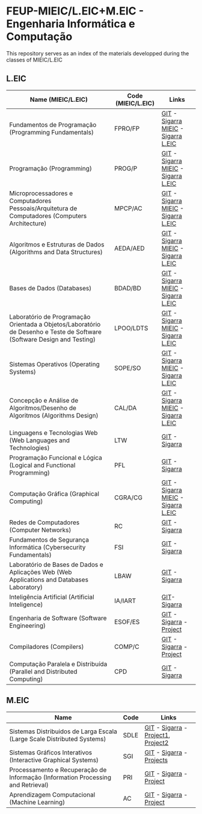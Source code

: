 # FEUP-MIEIC/L.EIC+M.EIC - Engenharia Informática e Computação

This repository serves as an index of the materials developped during the classes of MIEIC/L.EIC

## L.EIC

Name (MIEIC/L.EIC) | Code (MIEIC/L.EIC) | Links
-------------------|--------------------|-------
Fundamentos de Programação (Programming Fundamentals) | FPRO/FP | [GIT](https://github.com/marhcouto/FEUP-FPRO) - [Sigarra MIEIC](https://sigarra.up.pt/feup/pt/ucurr_geral.ficha_uc_view?pv_ocorrencia_id=459463) - [Sigarra L.EIC](https://sigarra.up.pt/feup/pt/ucurr_geral.ficha_uc_view?pv_ocorrencia_id=484382)
Programação (Programming) | PROG/P | [GIT](https://github.com/marhcouto/FEUP-PROG) - [Sigarra MIEIC](https://sigarra.up.pt/feup/pt/ucurr_geral.ficha_uc_view?pv_ocorrencia_id=459468) - [Sigarra L.EIC](https://sigarra.up.pt/feup/pt/ucurr_geral.ficha_uc_view?pv_ocorrencia_id=484382)
Microprocessadores e Computadores Pessoais/Arquitetura de Computadores (Computers Architecture) | MPCP/AC | [GIT](https://github.com/marhcouto/FEUP-MPCP) - [Sigarra MIEIC](https://sigarra.up.pt/feup/pt/ucurr_geral.ficha_uc_view?pv_ocorrencia_id=459469) - [Sigarra L.EIC](https://sigarra.up.pt/feup/pt/ucurr_geral.ficha_uc_view?pv_ocorrencia_id=484399)
Algoritmos e Estruturas de Dados (Algorithms and Data Structures) | AEDA/AED | [GIT](https://github.com/marhcouto/FEUP-AEDA) - [Sigarra MIEIC](https://sigarra.up.pt/feup/pt/ucurr_geral.ficha_uc_view?pv_ocorrencia_id=459471) - [Sigarra L.EIC](https://sigarra.up.pt/feup/pt/ucurr_geral.ficha_uc_view?pv_ocorrencia_id=484404)
Bases de Dados (Databases) | BDAD/BD | [GIT](https://github.com/marhcouto/FEUP-BDAD) - [Sigarra MIEIC](https://sigarra.up.pt/feup/pt/ucurr_geral.ficha_uc_view?pv_ocorrencia_id=459477) - [Sigarra L.EIC](https://sigarra.up.pt/feup/pt/ucurr_geral.ficha_uc_view?pv_ocorrencia_id=484405)
Laboratório de Programação Orientada a Objetos/Laboratório de Desenho e Teste de Software (Software Design and Testing) | LPOO/LDTS | [GIT](https://github.com/marhcouto/FEUP-LPOO) - [Sigarra MIEIC](https://sigarra.up.pt/feup/pt/ucurr_geral.ficha_uc_view?pv_ocorrencia_id=459480) - [Sigarra L.EIC](https://sigarra.up.pt/feup/pt/ucurr_geral.ficha_uc_view?pv_ocorrencia_id=484407)
Sistemas Operativos (Operating Systems) | SOPE/SO | [GIT](https://github.com/marhcouto/FEUP-SOPE) - [Sigarra MIEIC](https://sigarra.up.pt/feup/pt/ucurr_geral.ficha_uc_view?pv_ocorrencia_id=459478) - [Sigarra L.EIC](https://sigarra.up.pt/feup/pt/ucurr_geral.ficha_uc_view?pv_ocorrencia_id=459478)
Concepção e Análise de Algoritmos/Desenho de Algoritmos (Algorithms Design) | CAL/DA | [GIT](https://github.com/marhcouto/FEUP-CAL) - [Sigarra MIEIC](https://sigarra.up.pt/feup/pt/ucurr_geral.ficha_uc_view?pv_ocorrencia_id=459479) - [Sigarra L.EIC](https://sigarra.up.pt/feup/pt/ucurr_geral.ficha_uc_view?pv_ocorrencia_id=484424)
Linguagens e Tecnologias Web (Web Languages and Technologies) | LTW | [GIT](https://github.com/marhcouto/FEUP-LTW) - [Sigarra](https://sigarra.up.pt/feup/pt/ucurr_geral.ficha_uc_view?pv_ocorrencia_id=484427)
Programação Funcional e Lógica (Logical and Functional Programming) | PFL | [GIT](https://github.com/marhcouto/FEUP-PFL) - [Sigarra](https://sigarra.up.pt/feup/pt/ucurr_geral.ficha_uc_view?pv_ocorrencia_id=484434)
Computação Gráfica (Graphical Computing) | CGRA/CG | [GIT](https://github.com/marhcouto/FEUP-CGRA) - [Sigarra MIEIC](https://sigarra.up.pt/feup/pt/ucurr_geral.ficha_uc_view?pv_ocorrencia_id=459476) - [Sigarra L.EIC](https://sigarra.up.pt/feup/pt/ucurr_geral.ficha_uc_view?pv_ocorrencia_id=484380)
Redes de Computadores (Computer Networks) | RC | [GIT](https://github.com/marhcouto/FEUP-RC) - [Sigarra](https://sigarra.up.pt/feup/pt/ucurr_geral.ficha_uc_view?pv_ocorrencia_id=484435)
Fundamentos de Segurança Informática (Cybersecurity Fundamentals) | FSI | [GIT](https://github.com/marhcouto/FEUP-FSI) - [Sigarra](https://sigarra.up.pt/feup/pt/ucurr_geral.ficha_uc_view?pv_ocorrencia_id=484431)
Laboratório de Bases de Dados e Aplicações Web (Web Applications and Databases Laboratory) | LBAW | [GIT](https://github.com/marhcouto/FEUP-LBAW) - [Sigarra](https://sigarra.up.pt/feup/pt/ucurr_geral.ficha_uc_view?pv_ocorrencia_id=484433)
Inteligência Artificial (Artificial Inteligence) | IA/IART | [GIT](https://github.com/marhcouto/FEUP-IA)- [Sigarra](https://sigarra.up.pt/feup/pt/ucurr_geral.ficha_uc_view?pv_ocorrencia_id=484442)
Engenharia de Software (Software Engineering) | ESOF/ES | [GIT](https://github.com/marhcouto/FEUP-L.EIC-M.EIC/tree/main/3_2/ESOF) - [Sigarra](https://sigarra.up.pt/feup/pt/ucurr_geral.ficha_uc_view?pv_ocorrencia_id=484425) - [Project](https://github.com/LEIC-ES-2021-22/3LEIC09T1)
Compiladores (Compilers) | COMP/C | [GIT](https://github.com/marhcouto/FEUP-L.EIC-M.EIC/tree/main/3_2/COMP) - [Sigarra](https://sigarra.up.pt/feup/pt/ucurr_geral.ficha_uc_view?pv_ocorrencia_id=484379) - [Project](https://github.com/marhcouto/compiler-java--)
Computação Paralela e Distribuída (Parallel and Distributed Computing) | CPD | [GIT](https://github.com/marhcouto/FEUP-CPD) - [Sigarra](https://sigarra.up.pt/feup/pt/ucurr_geral.ficha_uc_view?pv_ocorrencia_id=484381)

## M.EIC

Name | Code | Links
-------------------|--------------------|-------
Sistemas Distribuidos de Larga Escala (Large Scale Distributed Systems) | SDLE | [GIT](https://github.com/marhcouto/FEUP-L.EIC-M.EIC/tree/main/4_1/SDLE) - [Sigarra](https://sigarra.up.pt/feup/pt/ucurr_geral.ficha_uc_view?pv_ocorrencia_id=501934) - [Project1](https://github.com/marhcouto/reliable-pub-sub), [Project2](https://github.com/marhcouto/distributed-timeline-service)
Sistemas Gráficos Interativos (Interactive Graphical Systems) | SGI | [GIT](https://github.com/marhcouto/FEUP-L.EIC-M.EIC/tree/main/4_1/SGI) - [Sigarra](https://sigarra.up.pt/feup/pt/ucurr_geral.ficha_uc_view?pv_ocorrencia_id=501935) - [Projects](https://github.com/marhcouto/sgi-projects)
Processamento e Recuperação de Informação (Information Processing and Retrieval) | PRI | [GIT](https://github.com/marhcouto/FEUP-L.EIC-M.EIC/tree/main/4_1/PRI) - [Sigarra](https://sigarra.up.pt/feup/pt/ucurr_geral.ficha_uc_view?pv_ocorrencia_id=501933) - [Project](https://github.com/marhcouto/ubuntu-package-search)
Aprendizagem Computacional (Machine Learning) | AC | [GIT](https://github.com/marhcouto/FEUP-L.EIC-M.EIC/tree/main/4_1/AC) - [Sigarra](https://sigarra.up.pt/feup/pt/ucurr_geral.ficha_uc_view?pv_ocorrencia_id=501931) - [Project](https://github.com/marhcouto/loan-defaulting-ml)
